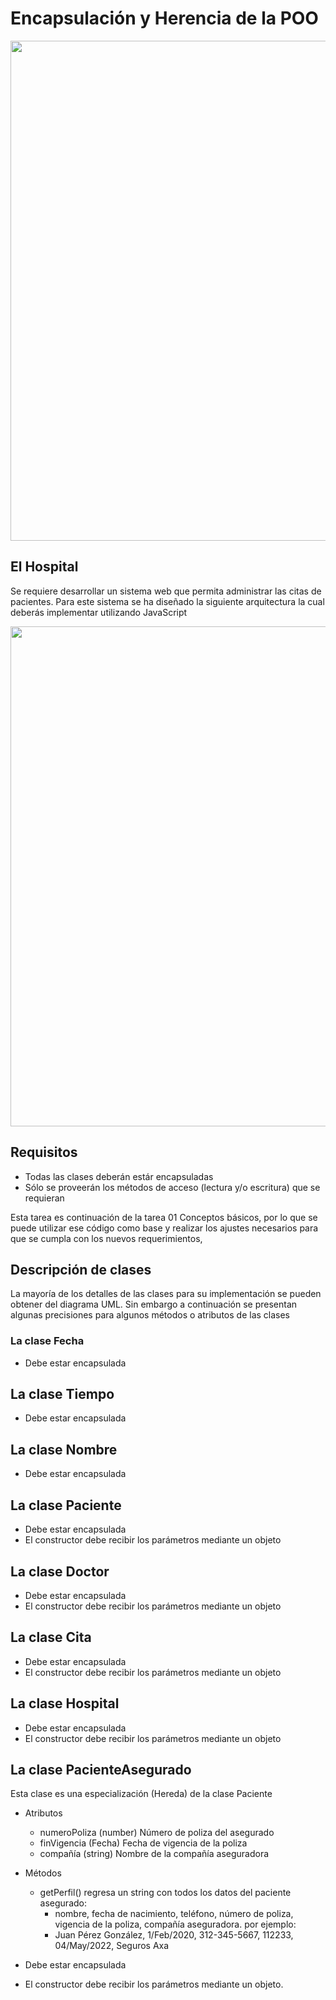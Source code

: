 # Encapsulación y Herencia de la POO

<img src="img/hospital.jpg" width="800">

## El Hospital

Se requiere desarrollar un sistema web que permita administrar las citas de pacientes. Para este sistema se ha diseñado la siguiente arquitectura la cual deberás implementar utilizando JavaScript

<img src="img/diagrama-uml.png" width="800">

## Requisitos

- Todas las clases deberán estár encapsuladas
- Sólo se proveerán los métodos de acceso (lectura y/o escritura) que se requieran

Esta tarea es continuación de la tarea 01 Conceptos básicos, por lo que se puede utilizar ese código como base y realizar los ajustes necesarios para que se cumpla con los nuevos requerimientos,

## Descripción de clases

La mayoría de los detalles de las clases para su implementación se pueden obtener del diagrama UML. Sin embargo a continuación se presentan algunas precisiones para algunos métodos o atributos de las clases

### La clase Fecha

- Debe estar encapsulada

## La clase Tiempo

- Debe estar encapsulada

## La clase Nombre

- Debe estar encapsulada

## La clase Paciente

- Debe estar encapsulada
- El constructor debe recibir los parámetros mediante un objeto

## La clase Doctor

- Debe estar encapsulada
- El constructor debe recibir los parámetros mediante un objeto

## La clase Cita

- Debe estar encapsulada
- El constructor debe recibir los parámetros mediante un objeto

## La clase Hospital

- Debe estar encapsulada
- El constructor debe recibir los parámetros mediante un objeto

## La clase PacienteAsegurado

Esta clase es una especialización (Hereda) de la clase Paciente

- Atributos
  - numeroPoliza (number) Número de poliza del asegurado
  - finVigencia (Fecha) Fecha de vigencia de la poliza
  - compañía (string) Nombre de la compañía aseguradora

- Métodos
  - getPerfil() regresa un string con todos los datos del paciente asegurado:
    - nombre, fecha de nacimiento, teléfono, número de poliza, vigencia de la poliza, compañía aseguradora. por ejemplo:
    - Juan Pérez González, 1/Feb/2020, 312-345-5667, 112233, 04/May/2022, Seguros Axa

- Debe estar encapsulada
- El constructor debe recibir los parámetros mediante un objeto.
